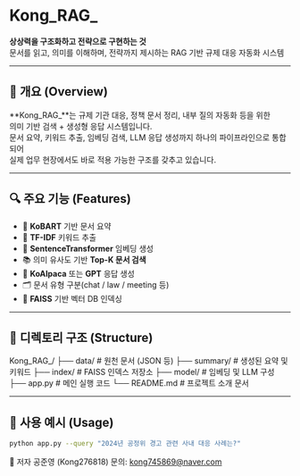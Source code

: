 # Kong_RAG_

**상상력을 구조화하고 전략으로 구현하는 것**  
문서를 읽고, 의미를 이해하며, 전략까지 제시하는 RAG 기반 규제 대응 자동화 시스템

---

## 📌 개요 (Overview)

**Kong_RAG_**는 규제 기관 대응, 정책 문서 정리, 내부 질의 자동화 등을 위한  
의미 기반 검색 + 생성형 응답 시스템입니다.  
문서 요약, 키워드 추출, 임베딩 검색, LLM 응답 생성까지 하나의 파이프라인으로 통합되어  
실제 업무 현장에서도 바로 적용 가능한 구조를 갖추고 있습니다.

---

## 🔍 주요 기능 (Features)

- 📄 **KoBART** 기반 문서 요약
- 🧠 **TF-IDF** 키워드 추출
- 🔗 **SentenceTransformer** 임베딩 생성
- 📚 의미 유사도 기반 **Top-K 문서 검색**
- 🤖 **KoAlpaca** 또는 **GPT** 응답 생성
- 🗂 문서 유형 구분(chat / law / meeting 등)
- 💾 **FAISS** 기반 벡터 DB 인덱싱

---

## 📁 디렉토리 구조 (Structure)


Kong_RAG_/
├── data/ # 원천 문서 (JSON 등)
├── summary/ # 생성된 요약 및 키워드
├── index/ # FAISS 인덱스 저장소
├── model/ # 임베딩 및 LLM 구성
├── app.py # 메인 실행 코드
└── README.md # 프로젝트 소개 문서


---

## 🚀 사용 예시 (Usage)

```bash
python app.py --query "2024년 공정위 경고 관련 사내 대응 사례는?"

```

📌 저자
공준영 (Kong276818)
문의: kong745869@naver.com
